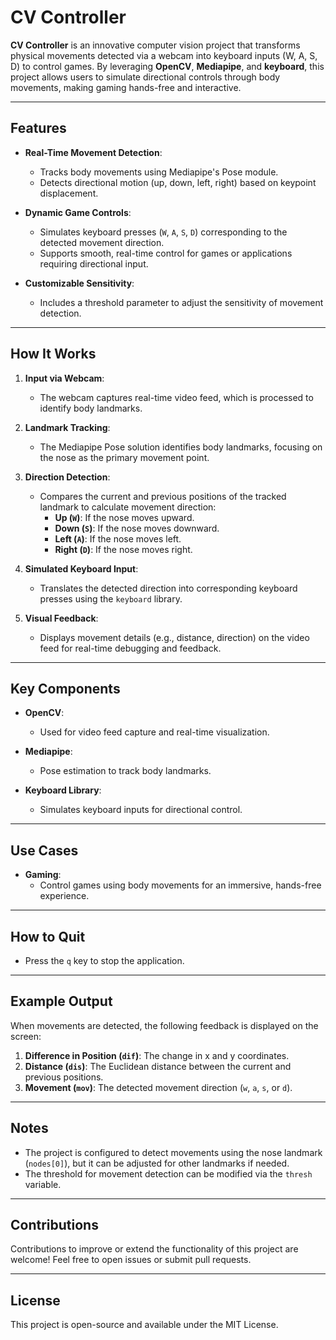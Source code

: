 # CV Controller

**CV Controller** is an innovative computer vision project that transforms physical movements detected via a webcam into keyboard inputs (W, A, S, D) to control games. By leveraging **OpenCV**, **Mediapipe**, and **keyboard**, this project allows users to simulate directional controls through body movements, making gaming hands-free and interactive.

---

## Features
- **Real-Time Movement Detection**:
  - Tracks body movements using Mediapipe's Pose module.
  - Detects directional motion (up, down, left, right) based on keypoint displacement.
  
- **Dynamic Game Controls**:
  - Simulates keyboard presses (`W`, `A`, `S`, `D`) corresponding to the detected movement direction.
  - Supports smooth, real-time control for games or applications requiring directional input.

- **Customizable Sensitivity**:
  - Includes a threshold parameter to adjust the sensitivity of movement detection.

---

## How It Works
1. **Input via Webcam**:
   - The webcam captures real-time video feed, which is processed to identify body landmarks.

2. **Landmark Tracking**:
   - The Mediapipe Pose solution identifies body landmarks, focusing on the nose as the primary movement point.

3. **Direction Detection**:
   - Compares the current and previous positions of the tracked landmark to calculate movement direction:
     - **Up (`W`)**: If the nose moves upward.
     - **Down (`S`)**: If the nose moves downward.
     - **Left (`A`)**: If the nose moves left.
     - **Right (`D`)**: If the nose moves right.

4. **Simulated Keyboard Input**:
   - Translates the detected direction into corresponding keyboard presses using the `keyboard` library.

5. **Visual Feedback**:
   - Displays movement details (e.g., distance, direction) on the video feed for real-time debugging and feedback.

---

## Key Components
- **OpenCV**:
  - Used for video feed capture and real-time visualization.
  
- **Mediapipe**:
  - Pose estimation to track body landmarks.

- **Keyboard Library**:
  - Simulates keyboard inputs for directional control.

---

## Use Cases
- **Gaming**:
  - Control games using body movements for an immersive, hands-free experience.
  
---

## How to Quit
- Press the `q` key to stop the application.

---

## Example Output
When movements are detected, the following feedback is displayed on the screen:
1. **Difference in Position (`dif`)**: The change in x and y coordinates.
2. **Distance (`dis`)**: The Euclidean distance between the current and previous positions.
3. **Movement (`mov`)**: The detected movement direction (`w`, `a`, `s`, or `d`).

---

## Notes
- The project is configured to detect movements using the nose landmark (`nodes[0]`), but it can be adjusted for other landmarks if needed.
- The threshold for movement detection can be modified via the `thresh` variable.

---

## Contributions
Contributions to improve or extend the functionality of this project are welcome! Feel free to open issues or submit pull requests.

---

## License
This project is open-source and available under the MIT License.
